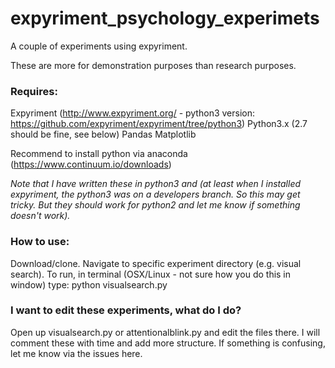 # expyriment_psychology_experimets
A couple of experiments using expyriment. 

These are more for demonstration purposes than research purposes. 

### Requires: 

Expyriment (http://www.expyriment.org/ - python3 version: https://github.com/expyriment/expyriment/tree/python3)
Python3.x (2.7 should be fine, see below) 
Pandas 
Matplotlib

Recommend to install python via anaconda (https://www.continuum.io/downloads)

*Note that I have written these in python3 and (at least when I installed expyriment, the python3 was on a developers branch. So this may get tricky. But they *should* work for python2 and let me know if something doesn't work).* 


### How to use: 
Download/clone. Navigate to specific experiment directory (e.g. visual search). To run, in terminal (OSX/Linux - not sure how you do this in window) type: python visualsearch.py 

### I want to edit these experiments, what do I do? 
Open up visualsearch.py or attentionalblink.py and edit the files there. I will comment these with time and add more structure. If something is confusing, let me know via the issues here. 



